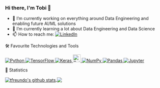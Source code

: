 ### Hi there, I'm Tobi 👋

- 🔭 I’m currently working on everything around Data Engineering and enabling future AI/ML solutions
- 🌱 I’m currently learning a lot about Data Engineering and Data Science
- 📫 How to reach me: <a href="https://www.linkedin.com/in/tobias-freundorfer-025a7216b/">
  <img alt="LinkedIn" src="https://img.shields.io/badge/linkedin%20-%230077B5.svg?&style=for-the-badge&logo=linkedin&logoColor=white"/>
</a>

🛠 Favourite Technologies and Tools
<p align="left">  
  <a href="https://www.python.org/" target="_blank"> <img alt="Python" src="https://img.shields.io/badge/python%20-%2314354C.svg?&style=for-the-badge&logo=python&logoColor=white"/>
  <a href="https://tensorflow.org/" target="_blank"> <img alt="TensorFlow" src="https://img.shields.io/badge/TensorFlow%20-%23FF6F00.svg?&style=for-the-badge&logo=TensorFlow&logoColor=white" />
  <a href="https://keras.io/" target="_blank"> <img alt="Keras" src="https://img.shields.io/badge/Keras%20-%23D00000.svg?&style=for-the-badge&logo=Keras&logoColor=white"/>
  </a> <a href="https://sklearn.org/" target="_blank"> <img src="https://img.shields.io/badge/Scikit Learn-282C34?logo=scikit-learn" alt="ScikitLearn logo" title="Scikit Learn" height="25" />
  <a href="https://numpy.org/" target="_blank"> <img alt="NumPy" src="https://img.shields.io/badge/numpy%20-%23013243.svg?&style=for-the-badge&logo=numpy&logoColor=white" />
  <a href="https://pandas.pydata.org/" target="_blank"> <img alt="Pandas" src="https://img.shields.io/badge/pandas%20-%23150458.svg?&style=for-the-badge&logo=pandas&logoColor=white" />
  <a href="https://jupyter.org/" target="_blank"> <img alt="Jupyter" src="https://img.shields.io/badge/Jupyter%20-%23F37626.svg?&style=for-the-badge&logo=Jupyter&logoColor=white" /> </a>
</p>
    
🧠 Statistics

<a href="https://github.com/tfreundo">
 <img align="center" src="https://github-readme-stats.vercel.app/api?username=tfreundo&show_icons=true&theme=dark&line_height=27" alt="tfreundo's github stats"/>
</a>
    
<a href="https://github.com/tfreundo">
  <img align="center" src="https://github-readme-stats.vercel.app/api/top-langs/?username=tfreundo&theme=dark&hide_langs_below=1" />
</a>
